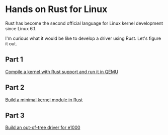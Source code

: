 # Hands on Rust for Linux

Rust has become the second official language for Linux kernel development since Linux 6.1.

I'm curious what it would be like to develop a driver using Rust. Let's figure it out.

## Part 1

[Compile a kernel with Rust support and run it in QEMU](part1/index.md)

## Part 2

[Build a minimal kernel module in Rust](part2/index.md)

## Part 3

[Build an out-of-tree driver for e1000](part3/index.md)
